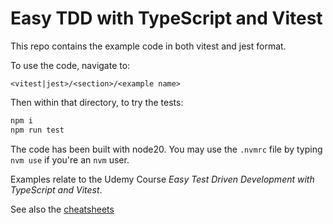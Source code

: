 # Easy TDD with TypeScript and Vitest

This repo contains the example code in both vitest and jest format.

To use the code, navigate to:

`<vitest|jest>/<section>/<example name>`

Then within that directory, to try the tests:

```bash
npm i
npm run test
```

The code has been built with node20. You may use the `.nvmrc` file by typing `nvm use` if you're an `nvm` user.

Examples relate to the Udemy Course _Easy Test Driven Development with TypeScript and Vitest_.

See also the [cheatsheets](./cheatsheets.md)